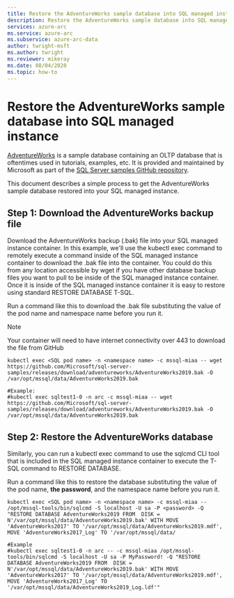 ```yaml
---
title: Restore the AdventureWorks sample database into SQL managed instance
description: Restore the AdventureWorks sample database into SQL managed instance
services: azure-arc
ms.service: azure-arc
ms.subservice: azure-arc-data
author: twright-msft
ms.author: twright
ms.reviewer: mikeray
ms.date: 08/04/2020
ms.topic: how-to
---
```


# Restore the AdventureWorks sample database into SQL managed instance

[AdventureWorks](https://docs.microsoft.com/en-us/sql/samples/adventureworks-install-configure?view=sql-server-ver15&tabs=tsql) is a sample database containing an OLTP database that is oftentimes used in tutorials, examples, etc.  It is provided and maintained by Microsoft as part of the [SQL Server samples GitHub repository](https://github.com/microsoft/sql-server-samples/tree/master/samples/databases).

This document describes a simple process to get the AdventureWorks sample database restored into your SQL managed instance.

## Step 1: Download the AdventureWorks backup file

Download the AdventureWorks backup (.bak) file into your SQL managed instance container.  In this example, we'll use the kubectl exec command to remotely execute a command inside of the SQL managed instance container to download the .bak file into the container.  You could do this from any location accessible by wget if you have other database backup files you want to pull to be inside of the SQL managed instance container.  Once it is inside of the SQL managed instance container it is easy to restore using standard RESTORE DATABASE T-SQL.

Run a command like this to download the .bak file substituting the value of the pod name and namespace name before you run it.
> [!NOTE]
>  Your container will need to have internet connectivity over 443 to download the file from GitHub

```terminal
kubectl exec <SQL pod name> -n <namespace name> -c mssql-miaa -- wget https://github.com/Microsoft/sql-server-samples/releases/download/adventureworks/AdventureWorks2019.bak -O /var/opt/mssql/data/AdventureWorks2019.bak

#Example:
#kubectl exec sqltest1-0 -n arc -c mssql-miaa -- wget https://github.com/Microsoft/sql-server-samples/releases/download/adventureworks/AdventureWorks2019.bak -O /var/opt/mssql/data/AdventureWorks2019.bak
```

## Step 2: Restore the AdventureWorks database

Similarly, you can run a kubectl exec command to use the sqlcmd CLI tool that is included in the SQL managed instance container to execute the T-SQL command to RESTORE DATABASE.

Run a command like this to restore the database substituting the value of the pod name, **the password**, and the namespace name before you run it.

```terminal
kubectl exec <SQL pod name> -n <namespace name> -c mssql-miaa -- /opt/mssql-tools/bin/sqlcmd -S localhost -U sa -P <password> -Q "RESTORE DATABASE AdventureWorks2019 FROM  DISK = N'/var/opt/mssql/data/AdventureWorks2019.bak' WITH MOVE 'AdventureWorks2017' TO '/var/opt/mssql/data/AdventureWorks2019.mdf', MOVE 'AdventureWorks2017_Log' TO '/var/opt/mssql/data/

#Example
#kubectl exec sqltest1-0 -n arc -- -c mssql-miaa /opt/mssql-tools/bin/sqlcmd -S localhost -U sa -P MyPassword! -Q "RESTORE DATABASE AdventureWorks2019 FROM  DISK = N'/var/opt/mssql/data/AdventureWorks2019.bak' WITH MOVE 'AdventureWorks2017' TO '/var/opt/mssql/data/AdventureWorks2019.mdf', MOVE 'AdventureWorks2017_Log' TO '/var/opt/mssql/data/AdventureWorks2019_Log.ldf'"
```
